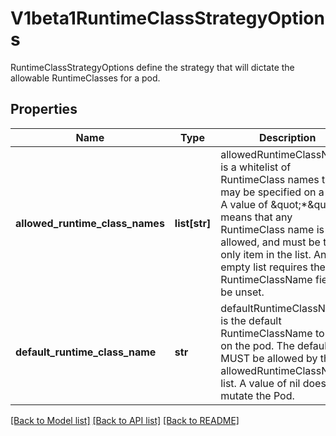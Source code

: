 # V1beta1RuntimeClassStrategyOptions

RuntimeClassStrategyOptions define the strategy that will dictate the allowable RuntimeClasses for a pod.
## Properties
Name | Type | Description | Notes
------------ | ------------- | ------------- | -------------
**allowed_runtime_class_names** | **list[str]** | allowedRuntimeClassNames is a whitelist of RuntimeClass names that may be specified on a pod. A value of \&quot;*\&quot; means that any RuntimeClass name is allowed, and must be the only item in the list. An empty list requires the RuntimeClassName field to be unset. | 
**default_runtime_class_name** | **str** | defaultRuntimeClassName is the default RuntimeClassName to set on the pod. The default MUST be allowed by the allowedRuntimeClassNames list. A value of nil does not mutate the Pod. | [optional] 

[[Back to Model list]](../README.md#documentation-for-models) [[Back to API list]](../README.md#documentation-for-api-endpoints) [[Back to README]](../README.md)


